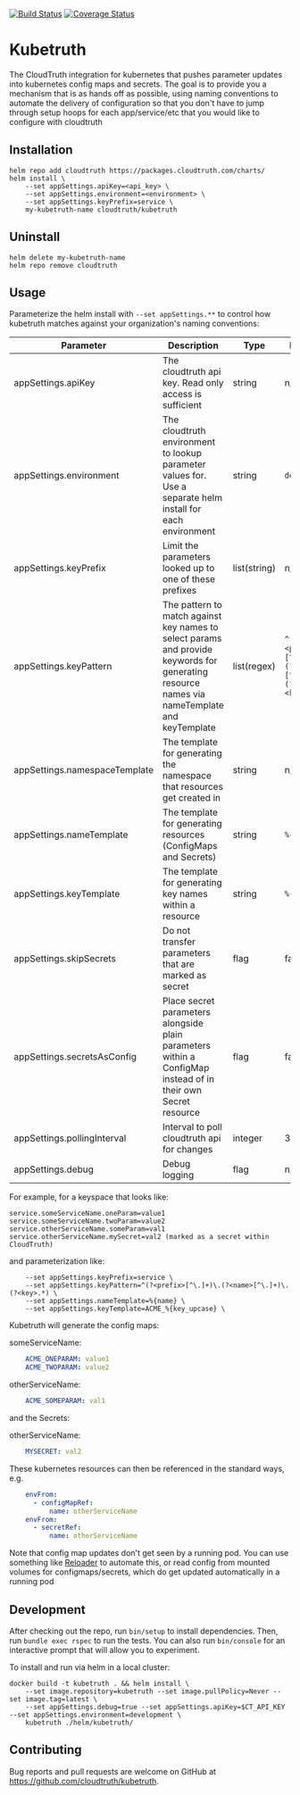 [![Build Status](https://github.com/cloudtruth/kubetruth/workflows/CD/badge.svg)](https://github.com/cloudtruth/kubetruth/actions)
[![Coverage Status](https://coveralls.io/repos/github/cloudtruth/kubetruth/badge.svg?branch=master)](https://coveralls.io/github/cloudtruth/kubetruth?branch=master)

# Kubetruth

The CloudTruth integration for kubernetes that pushes parameter updates into
kubernetes config maps and secrets.  The goal is to provide you a mechanism that
is as hands off as possible, using naming conventions to automate the delivery
of configuration so that you don't have to jump through setup hoops for each
app/service/etc that you would like to configure with cloudtruth

## Installation

```shell
helm repo add cloudtruth https://packages.cloudtruth.com/charts/
helm install \
    --set appSettings.apiKey=<api_key> \
    --set appSettings.environment=<environment> \
    --set appSettings.keyPrefix=service \
    my-kubetruth-name cloudtruth/kubetruth
```

## Uninstall

```shell
helm delete my-kubetruth-name
helm repo remove cloudtruth
```

## Usage

Parameterize the helm install with `--set appSettings.**` to control how kubetruth matches against your organization's naming conventions:

| Parameter | Description | Type | Default | Required |
|-----------|-------------|------|---------|:--------:|
| appSettings.apiKey | The cloudtruth api key.  Read only access is sufficient | string | n/a | yes |
| appSettings.environment | The cloudtruth environment to lookup parameter values for.  Use a separate helm install for each environment | string | `default` | yes |
| appSettings.keyPrefix | Limit the parameters looked up to one of these prefixes | list(string) | n/a | no |
| appSettings.keyPattern | The pattern to match against key names to select params and provide keywords for generating resource names via nameTemplate and keyTemplate | list(regex) | `^(?<prefix>[^\.]+)\.(?<name>[^\.]+)\.(?<key>.*)` | no |
| appSettings.namespaceTemplate | The template for generating the namespace that resources get created in | string | n/a | no |
| appSettings.nameTemplate | The template for generating resources (ConfigMaps and Secrets) | string | `%{name}` | no |
| appSettings.keyTemplate | The template for generating key names within a resource | string | `%{key}` | no |
| appSettings.skipSecrets | Do not transfer parameters that are marked as secret | flag | false | no |
| appSettings.secretsAsConfig | Place secret parameters alongside plain parameters within a ConfigMap instead of in their own Secret resource | flag | false | no |
| appSettings.pollingInterval | Interval to poll cloudtruth api for changes | integer | 300 | no |
| appSettings.debug | Debug logging | flag | n/a | no |

For example, for a keyspace that looks like:
```
service.someServiceName.oneParam=value1
service.someServiceName.twoParam=value2
service.otherServiceName.someParam=val1
service.otherServiceName.mySecret=val2 (marked as a secret within CloudTruth)
```

and parameterization like:
```
    --set appSettings.keyPrefix=service \
    --set appSettings.keyPattern=^(?<prefix>[^\.]+)\.(?<name>[^\.]+)\.(?<key>.*) \
    --set appSettings.nameTemplate=%{name} \
    --set appSettings.keyTemplate=ACME_%{key_upcase} \
```

Kubetruth will generate the config maps:

someServiceName:
```yaml
    ACME_ONEPARAM: value1
    ACME_TWOPARAM: value2
```

otherServiceName:
```yaml
    ACME_SOMEPARAM: val1
```

and the Secrets:

otherServiceName:
```yaml
    MYSECRET: val2
```

These kubernetes resources can then be referenced in the standard ways, e.g.

```yaml
    envFrom:
      - configMapRef:
          name: otherServiceName
    envFrom:
      - secretRef:
          name: otherServiceName
```

Note that config map updates don't get seen by a running pod.  You can use
something like [Reloader](https://github.com/stakater/Reloader) to automate
this, or read config from mounted volumes for configmaps/secrets, which do get
updated automatically in a running pod

## Development

After checking out the repo, run `bin/setup` to install dependencies. Then, run `bundle exec rspec` to run the tests. You can also run `bin/console` for an interactive prompt that will allow you to experiment.

To install and run via helm in a local cluster:
``` 
docker build -t kubetruth . && helm install \
    --set image.repository=kubetruth --set image.pullPolicy=Never --set image.tag=latest \
    --set appSettings.debug=true --set appSettings.apiKey=$CT_API_KEY --set appSettings.environment=development \
    kubetruth ./helm/kubetruth/
```

## Contributing

Bug reports and pull requests are welcome on GitHub at https://github.com/cloudtruth/kubetruth.
